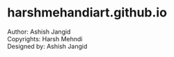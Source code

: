 # harshmehandiart.github.io
Author: Ashish Jangid
<br>
Copyrights: Harsh Mehndi <br>
Designed by: Ashish Jangid